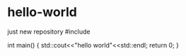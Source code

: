 # hello-world
just new repository
#include <iostream>
  
  int main()
  {
      std::cout<<"hello world"<<std::endl;
      return 0;
  }
